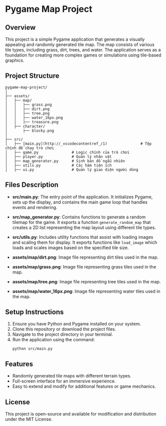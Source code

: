 # Pygame Map Project

## Overview
This project is a simple Pygame application that generates a visually appealing and randomly generated tile map. The map consists of various tile types, including grass, dirt, trees, and water. The application serves as a foundation for creating more complex games or simulations using tile-based graphics.

## Project Structure
```
pygame-map-project/
│
├── assets/
│   ├── map/
│   │   ├── grass.png
│   │   ├── dirt.png
│   │   ├── tree.png
│   │   ├── water_16px.png
│   │   ├── treasure.png
│   ├── character/
│       ├── blocky.png
│
├── src/
│   ├── [main.py](http://_vscodecontentref_/1)               # Tệp chính để chạy trò chơi
│   ├── game.py               # Logic chính của trò chơi
│   ├── player.py             # Quản lý nhân vật
│   ├── map_generator.py      # Sinh bản đồ ngẫu nhiên
│   ├── utils.py              # Các hàm tiện ích
│   ├── ui.py                 # Quản lý giao diện người dùng
```

## Files Description

- **src/main.py**: The entry point of the application. It initializes Pygame, sets up the display, and contains the main game loop that handles events and rendering.

- **src/map_generator.py**: Contains functions to generate a random tilemap for the game. It exports a function `generate_random_map` that creates a 2D list representing the map layout using different tile types.

- **src/utils.py**: Includes utility functions that assist with loading images and scaling them for display. It exports functions like `load_image` which loads and scales images based on the specified tile size.

- **assets/map/dirt.png**: Image file representing dirt tiles used in the map.

- **assets/map/grass.png**: Image file representing grass tiles used in the map.

- **assets/map/tree.png**: Image file representing tree tiles used in the map.

- **assets/map/water_16px.png**: Image file representing water tiles used in the map.

## Setup Instructions
1. Ensure you have Python and Pygame installed on your system.
2. Clone this repository or download the project files.
3. Navigate to the project directory in your terminal.
4. Run the application using the command:
   ```
   python src/main.py
   ```

## Features
- Randomly generated tile maps with different terrain types.
- Full-screen interface for an immersive experience.
- Easy to extend and modify for additional features or game mechanics.

## License
This project is open-source and available for modification and distribution under the MIT License.